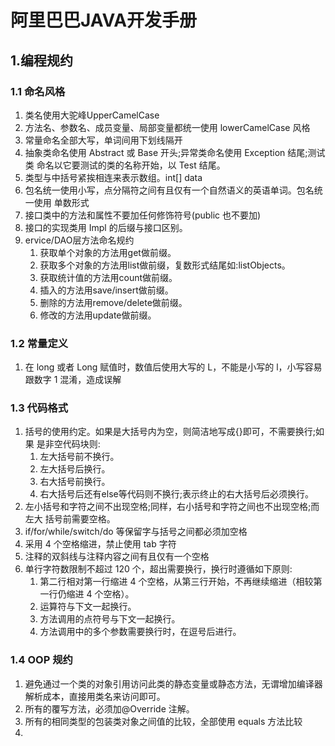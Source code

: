 # 阿里巴巴JAVA开发手册

## 1.编程规约
### 1.1 命名风格
  1. 类名使用大驼峰UpperCamelCase 
  2. 方法名、参数名、成员变量、局部变量都统一使用 lowerCamelCase 风格
  3. 常量命名全部大写，单词间用下划线隔开
  4. 抽象类命名使用 Abstract 或 Base 开头;异常类命名使用 Exception 结尾;测试类 命名以它要测试的类的名称开始，以 Test 结尾。
  5. 类型与中括号紧挨相连来表示数组。int[] data
  6. 包名统一使用小写，点分隔符之间有且仅有一个自然语义的英语单词。包名统一使用 单数形式
  7. 接口类中的方法和属性不要加任何修饰符号(public 也不要加)
  8. 接口的实现类用 Impl 的后缀与接口区别。
  9. ervice/DAO层方法命名规约
      1. 获取单个对象的方法用get做前缀。
      2. 获取多个对象的方法用list做前缀，复数形式结尾如:listObjects。
      3. 获取统计值的方法用count做前缀。
      4. 插入的方法用save/insert做前缀。
      5. 删除的方法用remove/delete做前缀。
      6. 修改的方法用update做前缀。

### 1.2 常量定义
  1. 在 long 或者 Long 赋值时，数值后使用大写的 L，不能是小写的 l，小写容易跟数字 1 混淆，造成误解

### 1.3 代码格式
  1. 括号的使用约定。如果是大括号内为空，则简洁地写成{}即可，不需要换行;如果 是非空代码块则:
      1. 左大括号前不换行。
      2. 左大括号后换行。
      3. 右大括号前换行。
      4. 右大括号后还有else等代码则不换行;表示终止的右大括号后必须换行。
  2. 左小括号和字符之间不出现空格;同样，右小括号和字符之间也不出现空格;而左大 括号前需要空格。
  3. if/for/while/switch/do 等保留字与括号之间都必须加空格
  4. 采用 4 个空格缩进，禁止使用 tab 字符
  5. 注释的双斜线与注释内容之间有且仅有一个空格
  6. 单行字符数限制不超过 120 个，超出需要换行，换行时遵循如下原则:
      1) 第二行相对第一行缩进 4 个空格，从第三行开始，不再继续缩进（相较第一行仍缩进 4 个空格）。
      2) 运算符与下文一起换行。
      3) 方法调用的点符号与下文一起换行。
      4) 方法调用中的多个参数需要换行时，在逗号后进行。

### 1.4 OOP 规约
  1. 避免通过一个类的对象引用访问此类的静态变量或静态方法，无谓增加编译器解析成本，直接用类名来访问即可。
  2. 所有的覆写方法，必须加@Override 注解。
  3. 所有的相同类型的包装类对象之间值的比较，全部使用 equals 方法比较
  4. 
